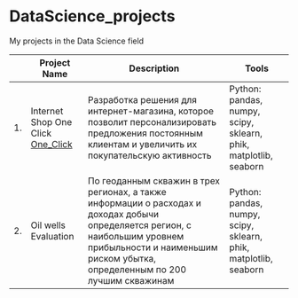 # DataScience_projects
My projects in the Data Science field

|   | Project Name  | Description              | Tools    |
|---|---------------|--------------------------|----------|
|1.|Internet Shop One Click [One_Click](https://github.com/Luzgina-SV/DataScience_projects/blob/main/One_Click/ML_project_OneClick.ipynb)|Разработка решения для интернет-магазина, которое позволит персонализировать предложения постоянным клиентам и увеличить их покупательскую активность| Python: pandas, numpy, scipy, sklearn, phik, matplotlib, seaborn|
|2.| Oil wells Evaluation| По геоданным скважин в трех регионах, а также информации о расходах и доходах добычи определяется регион, с наибольшим уровнем прибыльности и наименьшим риском убытка, определенным по 200 лучшим скважинам| Python: pandas, numpy, scipy, sklearn, phik, matplotlib, seaborn|
